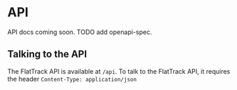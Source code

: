 # API

API docs coming soon. TODO add openapi-spec.

## Talking to the API

The FlatTrack API is available at `/api`.
To talk to the FlatTrack API, it requires the header `Content-Type: application/json`


